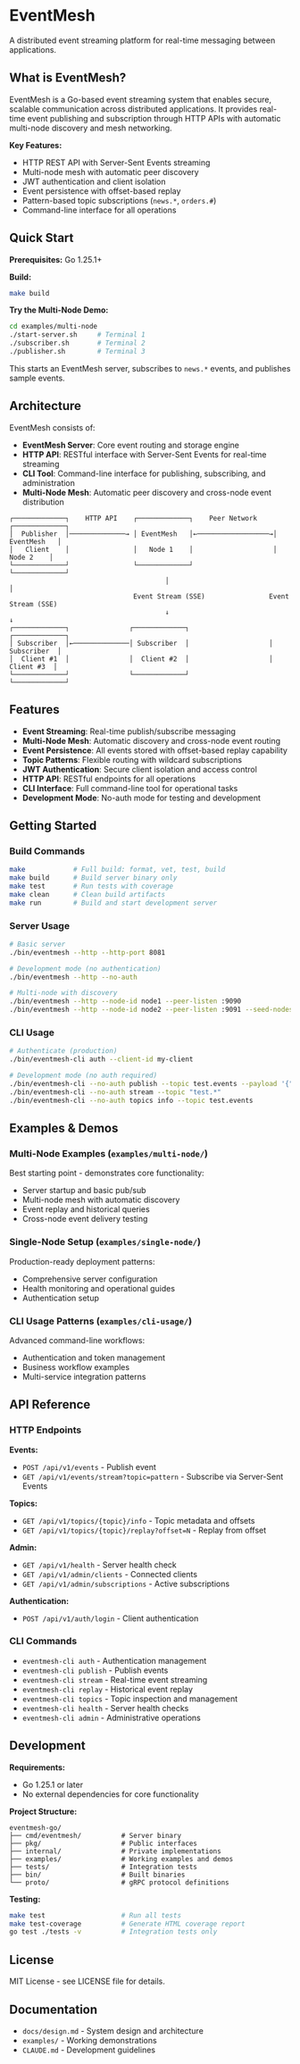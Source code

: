 # EventMesh

A distributed event streaming platform for real-time messaging between applications.

## What is EventMesh?

EventMesh is a Go-based event streaming system that enables secure, scalable communication across distributed applications. It provides real-time event publishing and subscription through HTTP APIs with automatic multi-node discovery and mesh networking.

**Key Features:**
- HTTP REST API with Server-Sent Events streaming
- Multi-node mesh with automatic peer discovery
- JWT authentication and client isolation
- Event persistence with offset-based replay
- Pattern-based topic subscriptions (`news.*`, `orders.#`)
- Command-line interface for all operations

## Quick Start

**Prerequisites:** Go 1.25.1+

**Build:**
```bash
make build
```

**Try the Multi-Node Demo:**
```bash
cd examples/multi-node
./start-server.sh     # Terminal 1
./subscriber.sh       # Terminal 2
./publisher.sh        # Terminal 3
```

This starts an EventMesh server, subscribes to `news.*` events, and publishes sample events.

## Architecture

EventMesh consists of:

- **EventMesh Server**: Core event routing and storage engine
- **HTTP API**: RESTful interface with Server-Sent Events for real-time streaming
- **CLI Tool**: Command-line interface for publishing, subscribing, and administration
- **Multi-Node Mesh**: Automatic peer discovery and cross-node event distribution

```
┌─────────────┐    HTTP API    ┌─────────────┐    Peer Network    ┌─────────────┐
│  Publisher  │──────────────→ │ EventMesh   │←──────────────────→│ EventMesh   │
│   Client    │                │   Node 1    │                    │   Node 2    │
└─────────────┘                └─────────────┘                    └─────────────┘
                                       │                                  │
                               Event Stream (SSE)                Event Stream (SSE)
                                       ↓                                  ↓
┌─────────────┐               ┌─────────────┐                    ┌─────────────┐
│ Subscriber  │←──────────────│ Subscriber  │                    │ Subscriber  │
│  Client #1  │               │  Client #2  │                    │  Client #3  │
└─────────────┘               └─────────────┘                    └─────────────┘
```

## Features

- **Event Streaming**: Real-time publish/subscribe messaging
- **Multi-Node Mesh**: Automatic discovery and cross-node event routing
- **Event Persistence**: All events stored with offset-based replay capability
- **Topic Patterns**: Flexible routing with wildcard subscriptions
- **JWT Authentication**: Secure client isolation and access control
- **HTTP API**: RESTful endpoints for all operations
- **CLI Interface**: Full command-line tool for operational tasks
- **Development Mode**: No-auth mode for testing and development

## Getting Started

### Build Commands

```bash
make            # Full build: format, vet, test, build
make build      # Build server binary only
make test       # Run tests with coverage
make clean      # Clean build artifacts
make run        # Build and start development server
```

### Server Usage

```bash
# Basic server
./bin/eventmesh --http --http-port 8081

# Development mode (no authentication)
./bin/eventmesh --http --no-auth

# Multi-node with discovery
./bin/eventmesh --http --node-id node1 --peer-listen :9090
./bin/eventmesh --http --node-id node2 --peer-listen :9091 --seed-nodes "localhost:9090"
```

### CLI Usage

```bash
# Authenticate (production)
./bin/eventmesh-cli auth --client-id my-client

# Development mode (no auth required)
./bin/eventmesh-cli --no-auth publish --topic test.events --payload '{"msg":"hello"}'
./bin/eventmesh-cli --no-auth stream --topic "test.*"
./bin/eventmesh-cli --no-auth topics info --topic test.events
```

## Examples & Demos

### Multi-Node Examples (`examples/multi-node/`)
Best starting point - demonstrates core functionality:
- Server startup and basic pub/sub
- Multi-node mesh with automatic discovery
- Event replay and historical queries
- Cross-node event delivery testing

### Single-Node Setup (`examples/single-node/`)
Production-ready deployment patterns:
- Comprehensive server configuration
- Health monitoring and operational guides
- Authentication setup

### CLI Usage Patterns (`examples/cli-usage/`)
Advanced command-line workflows:
- Authentication and token management
- Business workflow examples
- Multi-service integration patterns

## API Reference

### HTTP Endpoints

**Events:**
- `POST /api/v1/events` - Publish event
- `GET /api/v1/events/stream?topic=pattern` - Subscribe via Server-Sent Events

**Topics:**
- `GET /api/v1/topics/{topic}/info` - Topic metadata and offsets
- `GET /api/v1/topics/{topic}/replay?offset=N` - Replay from offset

**Admin:**
- `GET /api/v1/health` - Server health check
- `GET /api/v1/admin/clients` - Connected clients
- `GET /api/v1/admin/subscriptions` - Active subscriptions

**Authentication:**
- `POST /api/v1/auth/login` - Client authentication

### CLI Commands

- `eventmesh-cli auth` - Authentication management
- `eventmesh-cli publish` - Publish events
- `eventmesh-cli stream` - Real-time event streaming
- `eventmesh-cli replay` - Historical event replay
- `eventmesh-cli topics` - Topic inspection and management
- `eventmesh-cli health` - Server health checks
- `eventmesh-cli admin` - Administrative operations

## Development

**Requirements:**
- Go 1.25.1 or later
- No external dependencies for core functionality

**Project Structure:**
```
eventmesh-go/
├── cmd/eventmesh/          # Server binary
├── pkg/                    # Public interfaces
├── internal/               # Private implementations
├── examples/               # Working examples and demos
├── tests/                  # Integration tests
├── bin/                    # Built binaries
└── proto/                  # gRPC protocol definitions
```

**Testing:**
```bash
make test                   # Run all tests
make test-coverage          # Generate HTML coverage report
go test ./tests -v          # Integration tests only
```

## License

MIT License - see LICENSE file for details.

## Documentation

- `docs/design.md` - System design and architecture
- `examples/` - Working demonstrations
- `CLAUDE.md` - Development guidelines